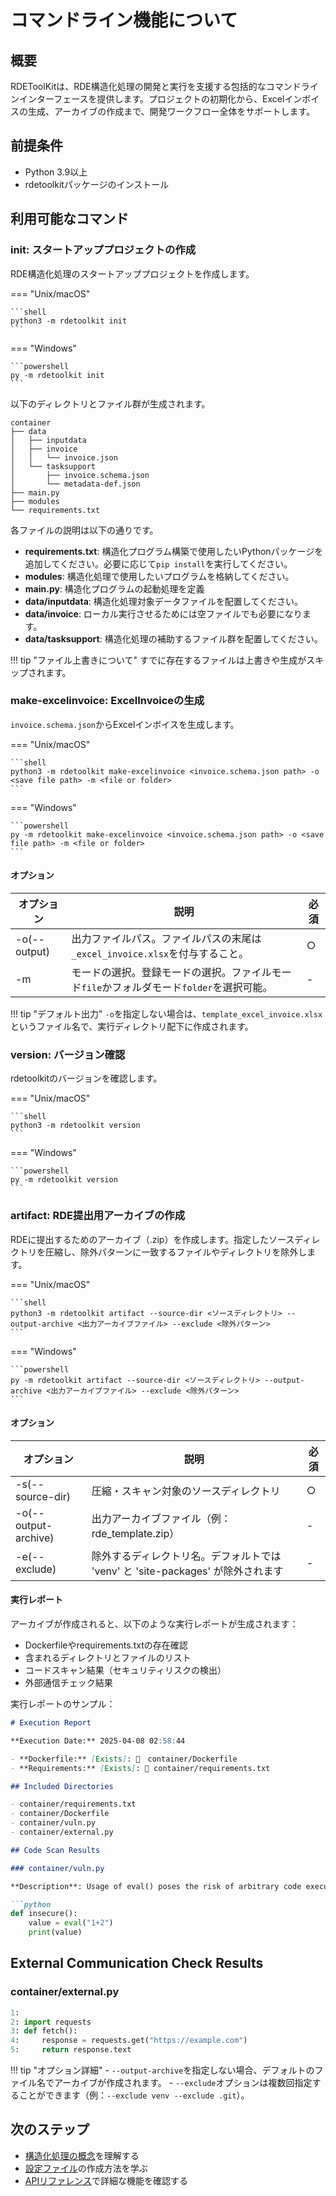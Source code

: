 # コマンドライン機能について

## 概要

RDEToolKitは、RDE構造化処理の開発と実行を支援する包括的なコマンドラインインターフェースを提供します。プロジェクトの初期化から、Excelインボイスの生成、アーカイブの作成まで、開発ワークフロー全体をサポートします。

## 前提条件

- Python 3.9以上
- rdetoolkitパッケージのインストール

## 利用可能なコマンド

### init: スタートアッププロジェクトの作成

RDE構造化処理のスタートアッププロジェクトを作成します。

=== "Unix/macOS"

    ```shell
    python3 -m rdetoolkit init
    ```

=== "Windows"

    ```powershell
    py -m rdetoolkit init
    ```

以下のディレクトリとファイル群が生成されます。

```shell
container
├── data
│   ├── inputdata
│   ├── invoice
│   │   └── invoice.json
│   └── tasksupport
│       ├── invoice.schema.json
│       └── metadata-def.json
├── main.py
├── modules
└── requirements.txt
```

各ファイルの説明は以下の通りです。

- **requirements.txt**: 構造化プログラム構築で使用したいPythonパッケージを追加してください。必要に応じて`pip install`を実行してください。
- **modules**: 構造化処理で使用したいプログラムを格納してください。
- **main.py**: 構造化プログラムの起動処理を定義
- **data/inputdata**: 構造化処理対象データファイルを配置してください。
- **data/invoice**: ローカル実行させるためには空ファイルでも必要になります。
- **data/tasksupport**: 構造化処理の補助するファイル群を配置してください。

!!! tip "ファイル上書きについて"
    すでに存在するファイルは上書きや生成がスキップされます。

### make-excelinvoice: ExcelInvoiceの生成

`invoice.schema.json`からExcelインボイスを生成します。

=== "Unix/macOS"

    ```shell
    python3 -m rdetoolkit make-excelinvoice <invoice.schema.json path> -o <save file path> -m <file or folder>
    ```

=== "Windows"

    ```powershell
    py -m rdetoolkit make-excelinvoice <invoice.schema.json path> -o <save file path> -m <file or folder>
    ```

#### オプション

| オプション   | 説明                                                                                     | 必須 |
| ------------ | ---------------------------------------------------------------------------------------- | ---- |
| -o(--output) | 出力ファイルパス。ファイルパスの末尾は`_excel_invoice.xlsx`を付与すること。              | ○    |
| -m           | モードの選択。登録モードの選択。ファイルモード`file`かフォルダモード`folder`を選択可能。 | -    |

!!! tip "デフォルト出力"
    `-o`を指定しない場合は、`template_excel_invoice.xlsx`というファイル名で、実行ディレクトリ配下に作成されます。

### version: バージョン確認

rdetoolkitのバージョンを確認します。

=== "Unix/macOS"

    ```shell
    python3 -m rdetoolkit version
    ```

=== "Windows"

    ```powershell
    py -m rdetoolkit version
    ```

### artifact: RDE提出用アーカイブの作成

RDEに提出するためのアーカイブ（.zip）を作成します。指定したソースディレクトリを圧縮し、除外パターンに一致するファイルやディレクトリを除外します。

=== "Unix/macOS"

    ```shell
    python3 -m rdetoolkit artifact --source-dir <ソースディレクトリ> --output-archive <出力アーカイブファイル> --exclude <除外パターン>
    ```

=== "Windows"

    ```powershell
    py -m rdetoolkit artifact --source-dir <ソースディレクトリ> --output-archive <出力アーカイブファイル> --exclude <除外パターン>
    ```

#### オプション

| オプション           | 説明                                                                            | 必須 |
| -------------------- | ------------------------------------------------------------------------------- | ---- |
| -s(--source-dir)     | 圧縮・スキャン対象のソースディレクトリ                                          | ○    |
| -o(--output-archive) | 出力アーカイブファイル（例：rde_template.zip）                                  | -    |
| -e(--exclude)        | 除外するディレクトリ名。デフォルトでは 'venv' と 'site-packages' が除外されます | -    |

#### 実行レポート

アーカイブが作成されると、以下のような実行レポートが生成されます：

- Dockerfileやrequirements.txtの存在確認
- 含まれるディレクトリとファイルのリスト
- コードスキャン結果（セキュリティリスクの検出）
- 外部通信チェック結果

実行レポートのサンプル：

```markdown
# Execution Report

**Execution Date:** 2025-04-08 02:58:44

- **Dockerfile:** [Exists]: 🐳　container/Dockerfile
- **Requirements:** [Exists]: 🐍 container/requirements.txt

## Included Directories

- container/requirements.txt
- container/Dockerfile
- container/vuln.py
- container/external.py

## Code Scan Results

### container/vuln.py

**Description**: Usage of eval() poses the risk of arbitrary code execution.

```python
def insecure():
    value = eval("1+2")
    print(value)
```

## External Communication Check Results

### **container/external.py**

```python
1:
2: import requests
3: def fetch():
4:     response = requests.get("https://example.com")
5:     return response.text
```

!!! tip "オプション詳細"
    - `--output-archive`を指定しない場合、デフォルトのファイル名でアーカイブが作成されます。
    - `--exclude`オプションは複数回指定することができます（例：`--exclude venv --exclude .git`）。

## 次のステップ

- [構造化処理の概念](../user-guide/structured-processing.ja.md)を理解する
- [設定ファイル](../user-guide/config.ja.md)の作成方法を学ぶ
- [APIリファレンス](../api/index.ja.md)で詳細な機能を確認する
